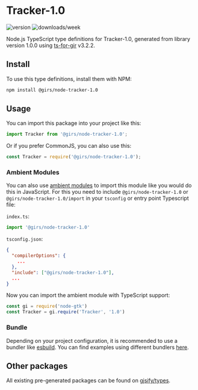 
# Tracker-1.0

![version](https://img.shields.io/npm/v/@girs/node-tracker-1.0)
![downloads/week](https://img.shields.io/npm/dw/@girs/node-tracker-1.0)


Node.js TypeScript type definitions for Tracker-1.0, generated from library version 1.0.0 using [ts-for-gir](https://github.com/gjsify/ts-for-gir) v3.2.2.


## Install

To use this type definitions, install them with NPM:
```bash
npm install @girs/node-tracker-1.0
```

## Usage

You can import this package into your project like this:
```ts
import Tracker from '@girs/node-tracker-1.0';
```

Or if you prefer CommonJS, you can also use this:
```ts
const Tracker = require('@girs/node-tracker-1.0');
```

### Ambient Modules

You can also use [ambient modules](https://github.com/gjsify/ts-for-gir/tree/main/packages/cli#ambient-modules) to import this module like you would do this in JavaScript.
For this you need to include `@girs/node-tracker-1.0` or `@girs/node-tracker-1.0/import` in your `tsconfig` or entry point Typescript file:

`index.ts`:
```ts
import '@girs/node-tracker-1.0'
```

`tsconfig.json`:
```json
{
  "compilerOptions": {
    ...
  },
  "include": ["@girs/node-tracker-1.0"],
  ...
}
```

Now you can import the ambient module with TypeScript support: 

```ts
const gi = require('node-gtk')
const Tracker = gi.require('Tracker', '1.0')
```


### Bundle

Depending on your project configuration, it is recommended to use a bundler like [esbuild](https://esbuild.github.io/). You can find examples using different bundlers [here](https://github.com/gjsify/ts-for-gir/tree/main/examples).

## Other packages

All existing pre-generated packages can be found on [gjsify/types](https://github.com/gjsify/types).

